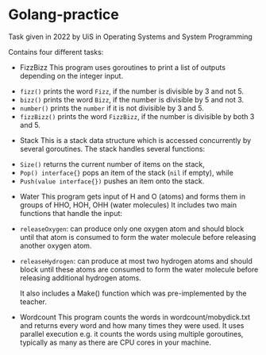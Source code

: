 # Golang-practice
Task given in 2022 by UiS in Operating Systems and System Programming

Contains four different tasks:
* FizzBizz
  This program uses goroutines to print a list of outputs depending on the integer input.
- `fizz()` prints the word `Fizz`, if the number is divisible by 3 and not 5.
- `bizz()` prints the word `Bizz`, if the number is divisible by 5 and not 3.
- `number()` prints the `number` if it is not divisible by 3 and 5.
- `fizzBizz()` prints the word `FizzBizz`, if the number is divisible by both 3 and 5.

* Stack
  This is a stack data structure which is accessed concurrently by several goroutines.
  The stack handles several functions:
- `Size()` returns the current number of items on the stack,
- `Pop() interface{}` pops an item of the stack (`nil` if empty), while
- `Push(value interface{})` pushes an item onto the stack.

* Water
  This program gets input of H and O (atoms) and forms them in groups of HHO, HOH, OHH (water molecules)
  It includes two main functions that handle the input:
- `releaseOxygen`: can produce only one oxygen atom and should block until that atom is consumed to form the water molecule before releasing another oxygen atom.
- `releaseHydrogen`: can produce at most two hydrogen atoms and should block until these atoms are consumed to form the water molecule before releasing additional hydrogen atoms.

  It also includes a Make() function which was pre-implemented by the teacher.

* Wordcount
  This program counts the words in wordcount/mobydick.txt and returns every word and how many times they were used.
  It uses parallel execution e.g. it counts the words using multiple goroutines, typically as many as there are CPU cores in your machine.